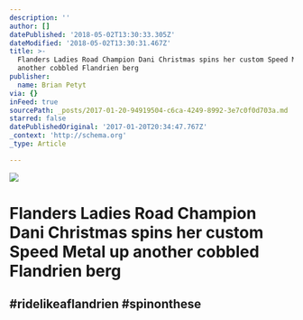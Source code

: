 ```yaml
---
description: ''
author: []
datePublished: '2018-05-02T13:30:33.305Z'
dateModified: '2018-05-02T13:30:31.467Z'
title: >-
  Flanders Ladies Road Champion Dani Christmas spins her custom Speed Metal up
  another cobbled Flandrien berg
publisher:
  name: Brian Petyt
via: {}
inFeed: true
sourcePath: _posts/2017-01-20-94919504-c6ca-4249-8992-3e7c0f0d703a.md
starred: false
datePublishedOriginal: '2017-01-20T20:34:47.767Z'
_context: 'http://schema.org'
_type: Article

---
```

![](https://the-grid-user-content.s3-us-west-2.amazonaws.com/89b49bc8-a7fb-4293-b0cf-0539c26721b3.jpg)

# Flanders Ladies Road Champion Dani Christmas spins her custom Speed Metal up another cobbled Flandrien berg

## \#ridelikeaflandrien \#spinonthese